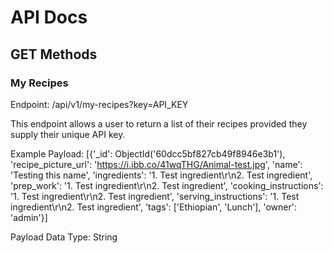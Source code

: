 # API Docs

## GET Methods

### My Recipes

Endpoint: /api/v1/my-recipes?key=API_KEY

This endpoint allows a user to return a list of their recipes provided they supply their unique API key.

Example Payload: [{'_id': ObjectId('60dcc5bf827cb49f8946e3b1'), 'recipe_picture_url': 'https://i.ibb.co/41wqTHG/Animal-test.jpg', 'name':
'Testing this name', 'ingredients': '1. Test ingredient\r\n2. Test ingredient', 'prep_work': '1. Test ingredient\r\n2.
Test ingredient', 'cooking_instructions': '1. Test ingredient\r\n2. Test ingredient', 'serving_instructions': '1. Test
ingredient\r\n2. Test ingredient', 'tags': ['Ethiopian', 'Lunch'], 'owner': 'admin'}]

Payload Data Type: String